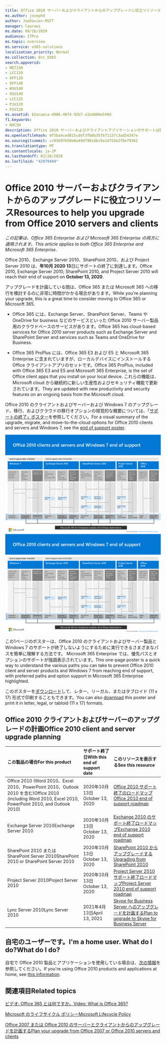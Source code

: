 ```yaml
---
title: Office 2010 サーバーおよびクライアントからのアップグレードに役立つリソース
ms.author: josephd
author: JoeDavies-MSFT
manager: laurawi
ms.date: 09/16/2019
audience: ITPro
ms.topic: overview
ms.service: o365-solutions
localization_priority: Normal
ms.collection: Ent_O365
search.appverid:
- MET150
- LCC120
- OFF120
- OFF140
- WSU140
- OSU140
- LCC125
- PJU120
- PSV120
ms.assetid: b2acaeca-4986-40f4-92b7-a1bdd06e549d
f1.keywords:
- NOCSH
description: Office 2010 サーバーおよびクライアントアプリケーションのサポートは間もなく終了し、カスタムサポート契約は利用できません。 今すぐアップグレードの計画を開始するには、この記事をご利用ください。
ms.openlocfilehash: 8f5ba4ced815cddf3fbbb357b71157c3ad54347e
ms.sourcegitcommit: cc05697650e0a49d7901d6c9a14753e2f8e79362
ms.translationtype: MT
ms.contentlocale: ja-JP
ms.lasthandoff: 03/26/2020
ms.locfileid: "42979449"
---
```

# <a name="resources-to-help-you-upgrade-from-office-2010-servers-and-clients"></a><span data-ttu-id="ddaa2-104">Office 2010 サーバーおよびクライアントからのアップグレードに役立つリソース</span><span class="sxs-lookup"><span data-stu-id="ddaa2-104">Resources to help you upgrade from Office 2010 servers and clients</span></span>

<span data-ttu-id="ddaa2-105">*この記事は、Office 365 Enterprise および Microsoft 365 Enterprise の両方に適用されます。*</span><span class="sxs-lookup"><span data-stu-id="ddaa2-105">*This article applies to both Office 365 Enterprise and Microsoft 365 Enterprise.*</span></span>

<span data-ttu-id="ddaa2-106">Office 2010、Exchange Server 2010、SharePoint 2010、および Project Server 2010 は、**年10月 2020 13**日にサポートの終了に到達します。</span><span class="sxs-lookup"><span data-stu-id="ddaa2-106">Office 2010, Exchange Server 2010, SharePoint 2010, and Project Server 2010 will reach their end of support on **October 13, 2020**.</span></span> 

<span data-ttu-id="ddaa2-107">アップグレードを計画している間は、Office 365 または Microsoft 365 への移行を検討するのに非常に時間がかかる場合があります。</span><span class="sxs-lookup"><span data-stu-id="ddaa2-107">While you're planning your upgrade, this is a great time to consider moving to Office 365 or Microsoft 365.</span></span> 

- <span data-ttu-id="ddaa2-108">Office 365 には、Exchange Server、SharePoint Server、Teams や OneDrive for business などのサービスといった Office 2010 サーバー製品用のクラウドベースのサービスがあります。</span><span class="sxs-lookup"><span data-stu-id="ddaa2-108">Office 365 has cloud-based services for Office 2010 server products such as Exchange Server and SharePoint Server and services such as Teams and OneDrive for Business.</span></span> 

- <span data-ttu-id="ddaa2-109">Office 365 ProPlus には、Office 365 E3 および E5 と Microsoft 365 Enterprise に含まれていますが、ローカルデバイスにインストールする Office クライアントアプリのセットです。</span><span class="sxs-lookup"><span data-stu-id="ddaa2-109">Office 365 ProPlus, included with Office 365 E3 and E5 and Microsoft 365 Enterprise, is the set of Office client apps that you install on your local device.</span></span> <span data-ttu-id="ddaa2-110">これらの機能は、Microsoft cloud から継続的に新しい生産性およびセキュリティ機能で更新されています。</span><span class="sxs-lookup"><span data-stu-id="ddaa2-110">They are updated with new productivity and security features on an ongoing basis from the Microsoft cloud.</span></span>

<span data-ttu-id="ddaa2-111">Office 2010 のクライアントおよびサーバーおよび Windows 7 のアップグレード、移行、およびクラウドの移行オプションの視覚的な概要については、「[サポートの終了」ポスター](./media/upgrade-from-office-2010-servers-and-products/Office2010Windows7EndOfSupport.pdf)を参照してください。</span><span class="sxs-lookup"><span data-stu-id="ddaa2-111">For a visual summary of the upgrade, migrate, and move-to-the-cloud options for Office 2010 clients and servers and Windows 7, see the [end of support poster](./media/upgrade-from-office-2010-servers-and-products/Office2010Windows7EndOfSupport.pdf).</span></span>

<span data-ttu-id="ddaa2-112">[![Office 2010 のクライアントとサーバー、および Windows 7 のサポート終了ポスターの画像](./media/upgrade-from-office-2010-servers-and-products/office2010-windows7-end-of-support.png)](./media/upgrade-from-office-2010-servers-and-products/Office2010Windows7EndOfSupport.pdf)</span><span class="sxs-lookup"><span data-stu-id="ddaa2-112">[![Image for the end of support for Office 2010 clients and servers and Windows 7 poster](./media/upgrade-from-office-2010-servers-and-products/office2010-windows7-end-of-support.png)](./media/upgrade-from-office-2010-servers-and-products/Office2010Windows7EndOfSupport.pdf)</span></span>

<span data-ttu-id="ddaa2-113">この1ページのポスターは、Office 2010 のクライアントおよびサーバー製品と Windows 7 のサポートが終了しないようにするために実行できるさまざまなパスを簡単に理解する方法です。 Microsoft 365 Enterprise では、優先パスとオプションのサポートが強調表示されています。</span><span class="sxs-lookup"><span data-stu-id="ddaa2-113">This one-page poster is a quick way to understand the various paths you can take to prevent Office 2010 client and server products and Windows 7 from reaching end of support, with preferred paths and option support in Microsoft 365 Enterprise highlighted.</span></span>

<span data-ttu-id="ddaa2-114">このポスターを[ダウンロード](https://github.com/MicrosoftDocs/microsoft-365-docs/raw/public/microsoft-365/media/migration-microsoft-365-enterprise-workload/Office2010Windows7EndOfSupport.pdf)して、レター、リーガル、またはタブロイド (11 x 17) 形式で印刷することもできます。</span><span class="sxs-lookup"><span data-stu-id="ddaa2-114">You can also [download](https://github.com/MicrosoftDocs/microsoft-365-docs/raw/public/microsoft-365/media/migration-microsoft-365-enterprise-workload/Office2010Windows7EndOfSupport.pdf) this poster and print it in letter, legal, or tabloid (11 x 17) formats.</span></span>
      
## <a name="office-2010-client-and-server-upgrade-planning"></a><span data-ttu-id="ddaa2-115">Office 2010 クライアントおよびサーバーのアップグレードの計画</span><span class="sxs-lookup"><span data-stu-id="ddaa2-115">Office 2010 client and server upgrade planning</span></span>
  
|<span data-ttu-id="ddaa2-116">**この製品の場合**</span><span class="sxs-lookup"><span data-stu-id="ddaa2-116">**For this product**</span></span>|<span data-ttu-id="ddaa2-117">**サポート終了日**</span><span class="sxs-lookup"><span data-stu-id="ddaa2-117">**With this end of support date**</span></span>|<span data-ttu-id="ddaa2-118">**このリソースを表示する**</span><span class="sxs-lookup"><span data-stu-id="ddaa2-118">**See this resource**</span></span>|
|:-----|:-----|:-----|
|<span data-ttu-id="ddaa2-119">Office 2010 (Word 2010、Excel 2010、PowerPoint 2010、Outlook 2010 を含む)</span><span class="sxs-lookup"><span data-stu-id="ddaa2-119">Office 2010 (including Word 2010, Excel 2010, PowerPoint 2010, and Outlook 2010)</span></span>  <br/> | <span data-ttu-id="ddaa2-120">2020年10月13日</span><span class="sxs-lookup"><span data-stu-id="ddaa2-120">October 13, 2020</span></span> |[<span data-ttu-id="ddaa2-121">Office 2010 サポート終了のロードマップ</span><span class="sxs-lookup"><span data-stu-id="ddaa2-121">Office 2010 end of support roadmap</span></span>](https://docs.microsoft.com/DeployOffice/office-2010-end-support-roadmap) <br/> |
|<span data-ttu-id="ddaa2-122">Exchange Server 2010</span><span class="sxs-lookup"><span data-stu-id="ddaa2-122">Exchange Server 2010</span></span>  <br/> | <span data-ttu-id="ddaa2-123">2020年10月13日</span><span class="sxs-lookup"><span data-stu-id="ddaa2-123">October 13, 2020</span></span>  |[<span data-ttu-id="ddaa2-124">Exchange 2010 のサポート終了ロードマップ</span><span class="sxs-lookup"><span data-stu-id="ddaa2-124">Exchange 2010 end of support roadmap</span></span>](exchange-2010-end-of-support.md) <br/> |
|<span data-ttu-id="ddaa2-125">SharePoint 2010 または SharePoint Server 2010</span><span class="sxs-lookup"><span data-stu-id="ddaa2-125">SharePoint 2010 or SharePoint Server 2010</span></span>  <br/> | <span data-ttu-id="ddaa2-126">2020年10月13日</span><span class="sxs-lookup"><span data-stu-id="ddaa2-126">October 13, 2020</span></span> |[<span data-ttu-id="ddaa2-127">SharePoint 2010 からアップグレードする</span><span class="sxs-lookup"><span data-stu-id="ddaa2-127">Upgrading from SharePoint 2010</span></span>](upgrade-from-sharepoint-2010.md) <br/> |
|<span data-ttu-id="ddaa2-128">Project Server 2010</span><span class="sxs-lookup"><span data-stu-id="ddaa2-128">Project Server 2010</span></span> <br/> | <span data-ttu-id="ddaa2-129">2020年10月13日</span><span class="sxs-lookup"><span data-stu-id="ddaa2-129">October 13, 2020</span></span> | [<span data-ttu-id="ddaa2-130">Project Server 2010 サポート終了ロードマップ</span><span class="sxs-lookup"><span data-stu-id="ddaa2-130">Project Server 2010 end of support roadmap</span></span>](project-server-2010-end-of-support.md) <br/> |
|<span data-ttu-id="ddaa2-131">Lync Server 2010</span><span class="sxs-lookup"><span data-stu-id="ddaa2-131">Lync Server 2010</span></span> <br/> | <span data-ttu-id="ddaa2-132">2021年4月13日</span><span class="sxs-lookup"><span data-stu-id="ddaa2-132">April 13, 2021</span></span> | [<span data-ttu-id="ddaa2-133">Skype for Business Server へのアップグレードを計画する</span><span class="sxs-lookup"><span data-stu-id="ddaa2-133">Plan to upgrade to Skype for Business Server</span></span>](https://docs.microsoft.com/skypeforbusiness/plan-your-deployment/upgrade) <br/> |
    
## <a name="im-a-home-user-what-do-i-do"></a><span data-ttu-id="ddaa2-134">自宅のユーザーです。</span><span class="sxs-lookup"><span data-stu-id="ddaa2-134">I'm a home user.</span></span> <span data-ttu-id="ddaa2-135">What do I do?</span><span class="sxs-lookup"><span data-stu-id="ddaa2-135">What do I do?</span></span>

<span data-ttu-id="ddaa2-136">自宅で Office 2010 製品とアプリケーションを使用している場合は、[次の情報](plan-upgrade-previous-versions-office.md#im-a-home-user-what-do-i-do)を参照してください。</span><span class="sxs-lookup"><span data-stu-id="ddaa2-136">If you're using Office 2010 products and applications at home, see [this information](plan-upgrade-previous-versions-office.md#im-a-home-user-what-do-i-do).</span></span>

## <a name="related-topics"></a><span data-ttu-id="ddaa2-137">関連項目</span><span class="sxs-lookup"><span data-stu-id="ddaa2-137">Related topics</span></span>

[<span data-ttu-id="ddaa2-138">ビデオ: Office 365 とは何ですか。</span><span class="sxs-lookup"><span data-stu-id="ddaa2-138">Video: What is Office 365?</span></span>](https://support.office.com/article/847caf12-2589-452c-8aca-1c009797678b.aspx)
  
[<span data-ttu-id="ddaa2-139">Microsoft のライフサイクル ポリシー</span><span class="sxs-lookup"><span data-stu-id="ddaa2-139">Microsoft Lifecycle Policy</span></span>](https://go.microsoft.com/fwlink/?linkid=865200)

[<span data-ttu-id="ddaa2-140">Office 2007 または Office 2010 のサーバーとクライアントからのアップグレードを計画する</span><span class="sxs-lookup"><span data-stu-id="ddaa2-140">Plan your upgrade from Office 2007 or Office 2010 servers and clients</span></span>](plan-upgrade-previous-versions-office.md)

